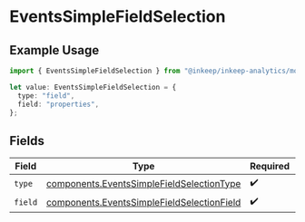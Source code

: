 # EventsSimpleFieldSelection

## Example Usage

```typescript
import { EventsSimpleFieldSelection } from "@inkeep/inkeep-analytics/models/components";

let value: EventsSimpleFieldSelection = {
  type: "field",
  field: "properties",
};
```

## Fields

| Field                                                                                                    | Type                                                                                                     | Required                                                                                                 | Description                                                                                              |
| -------------------------------------------------------------------------------------------------------- | -------------------------------------------------------------------------------------------------------- | -------------------------------------------------------------------------------------------------------- | -------------------------------------------------------------------------------------------------------- |
| `type`                                                                                                   | [components.EventsSimpleFieldSelectionType](../../models/components/eventssimplefieldselectiontype.md)   | :heavy_check_mark:                                                                                       | N/A                                                                                                      |
| `field`                                                                                                  | [components.EventsSimpleFieldSelectionField](../../models/components/eventssimplefieldselectionfield.md) | :heavy_check_mark:                                                                                       | N/A                                                                                                      |